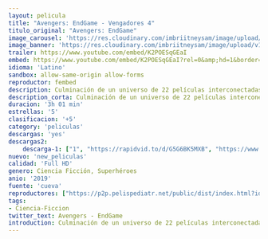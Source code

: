 ```yaml
---
layout: pelicula
title: "Avengers: EndGame - Vengadores 4"
titulo_original: "Avengers: EndGame"
image_carousel: 'https://res.cloudinary.com/imbriitneysam/image/upload/v1556241876/avenger-min.jpg'
image_banner: 'https://res.cloudinary.com/imbriitneysam/image/upload/v1556241877/avnger-banner-min.jpg'
trailer: https://www.youtube.com/embed/K2POESqGEaI
embed: https://www.youtube.com/embed/K2POESqGEaI?rel=0&amp;hd=1&border=0&wmode=opaque&enablejsapi=1&modestbranding=1&controls=1&showinfo=1
idioma: 'Latino'
sandbox: allow-same-origin allow-forms
reproductor: fembed
description: Culminación de un universo de 22 películas interconectadas, la cuarta entrega de la saga Avengers invita al público a presenciar el momento decisivo de este viaje épico. Nuestros queridos héroes comprenderán por fin lo frágil que es esta realidad y los sacrificios que deberán hacer para defenderla.
description_corta: Culminación de un universo de 22 películas interconectadas, la cuarta entrega de la saga Avengers invita al público a presenciar el momento decisivo de este viaje épico. Nuestros queridos héroes comprenderán por fin lo frágil que es esta realidad y los sacrificios que deberán hacer para defenderla.
duracion: '3h 01 min'
estrellas: '5'
clasificacion: '+5'
category: 'peliculas'
descargas: 'yes'
descargas2:
    descarga-1: ["1", "https://rapidvid.to/d/G5G6BK5MXB", "https://www.google.com/s2/favicons?domain=openload.co","OpenLoad","https://res.cloudinary.com/imbriitneysam/image/upload/v1541473684/mexico.png", "Latino", "Full HD"]
nuevo: 'new_peliculas'
calidad: 'Full HD'
genero: Ciencia Ficción, Superhéroes
anio: '2019'
fuente: 'cueva'
reproductores: ["https://p2p.pelispediatr.net/public/dist/index.html?id=b821b8b52662e8eea974f8495509113d","https://api.cuevana3.io/olpremium/gd.php?file=ek5lbm9xYWNrS0xNejZabVlkSFIyTkxQb3BPWDB0UFkwY3lvbjJIRjBPQ1QwNStUck1mVG9kVExvM0djeHA3VnFybXRscUdvMWRXNHRZbU1lYXVUeDg2cGpKVmp4cXpBejYxcGxucXN6TTI4eXFxTWlyUzMxS3JMaTRoNHNKSEp1TStIaDRlODFiK1VyWXAvaTZ1VzFzK1VuNEI1eHBhK2x0dUdpWHFieXNIZG5JMkxpN0NXMWJtOWFZbDVxSlBFME1kcGgzbXNrY0s1cVlpVWQ4cXYyTHZHYklLRWlNbmYxOG1ZYjZ6SDFBPT0","https://player.openplay.vip/player.php?id=MTg2OA","https://www.xtream.to/public/dist/index.html?id=07f536f3313cb13db0c13cf390b8bdb0&title=Avengers%3A%20Endgame","https://api.cuevana3.io/rr/gd.php?h=ek5lbm9xYWNrS0xJMVp5b21KREk0dFBLbjVkaHhkRGdrOG1jbnBpUnhhS1ZxcHVBaE5UUnk5cWJwV0tucWN6ZnZOcWhmSWZacWVDOTNKcU1uOVNWMUtpU3FadVkyUT09","https://api.cuevana3.io/stream/index.php?file=ek5lbm9xYWNrS0xJMVp5b21KREk0dFBLbjVkaHhkRGdrOG1jbnBpUnhhS1ZxcHVBaE5UUnk5cWJwV0tucWN6ZnZOcWhmSWZacWVDOTNKcU1uOVNWMUtpU3FadVkyYURhMDlLYW5walN5ZUxZMHFadnJNZlU","https://player.cuevana2espanol.com/irgotoolp.php?url=eTllbW9hZHpYNURLejlaalg2T3BsYy9PMHNTV29hYWVuY3JYMEpHVm9LRm9uWlRYbTVLQmhYMndYczZWMkpzPQ"]
tags:
- Ciencia-Ficcion
twitter_text: Avengers - EndGame
introduction: Culminación de un universo de 22 películas interconectadas, la cuarta entrega de la saga Avengers invita al público a presenciar el momento decisivo de este viaje épico. Nuestros queridos héroes comprenderán por fin lo frágil que es esta realidad y los sacrificios que deberán hacer para defenderla.
---
```



 







